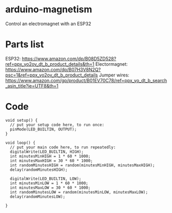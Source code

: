 # arduino-magnetism
Control an electromagnet with an ESP32

# Parts list

ESP32:          https://www.amazon.com/dp/B08D5ZD528?ref=ppx_yo2ov_dt_b_product_details&th=1
Electormagnet:  https://www.amazon.com/dp/B07H3V8N2Q?psc=1&ref=ppx_yo2ov_dt_b_product_details
Jumper wires:   https://www.amazon.com/gp/product/B01EV70C78/ref=ppx_yo_dt_b_search_asin_title?ie=UTF8&th=1 

# Code

```
void setup() {
  // put your setup code here, to run once:
  pinMode(LED_BUILTIN, OUTPUT);
}

void loop() {
  // put your main code here, to run repeatedly:
  digitalWrite(LED_BUILTIN, HIGH);
  int minutesMinHIGH = 1 * 60 * 1000;
  int minutesMaxHIGH = 30 * 60 * 1000;
  int randomMinutesHIGH = random(minutesMinHIGH, minutesMaxHIGH);
  delay(randomMinutesHIGH);
  
  digitalWrite(LED_BUILTIN, LOW);
  int minutesMinLOW = 1 * 60 * 1000;
  int minutesMaxLOW = 30 * 60 * 1000;
  int randomMinutesLOW = random(minutesMinLOW, minutesMaxLOW);
  delay(randomMinutesLOW);

}
```